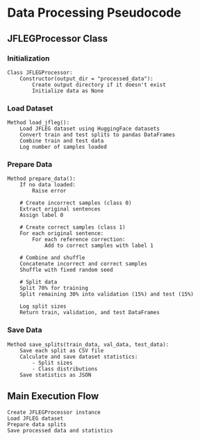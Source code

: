 # Data Processing Pseudocode

## JFLEGProcessor Class

### Initialization
```pseudocode
Class JFLEGProcessor:
    Constructor(output_dir = "processed_data"):
        Create output directory if it doesn't exist
        Initialize data as None
```

### Load Dataset
```pseudocode
Method load_jfleg():
    Load JFLEG dataset using HuggingFace datasets
    Convert train and test splits to pandas DataFrames
    Combine train and test data
    Log number of samples loaded
```

### Prepare Data
```pseudocode
Method prepare_data():
    If no data loaded:
        Raise error

    # Create incorrect samples (class 0)
    Extract original sentences
    Assign label 0

    # Create correct samples (class 1)
    For each original sentence:
        For each reference correction:
            Add to correct samples with label 1

    # Combine and shuffle
    Concatenate incorrect and correct samples
    Shuffle with fixed random seed

    # Split data
    Split 70% for training
    Split remaining 30% into validation (15%) and test (15%)
    
    Log split sizes
    Return train, validation, and test DataFrames
```

### Save Data
```pseudocode
Method save_splits(train_data, val_data, test_data):
    Save each split as CSV file
    Calculate and save dataset statistics:
        - Split sizes
        - Class distributions
    Save statistics as JSON
```

## Main Execution Flow
```pseudocode
Create JFLEGProcessor instance
Load JFLEG dataset
Prepare data splits
Save processed data and statistics
``` 